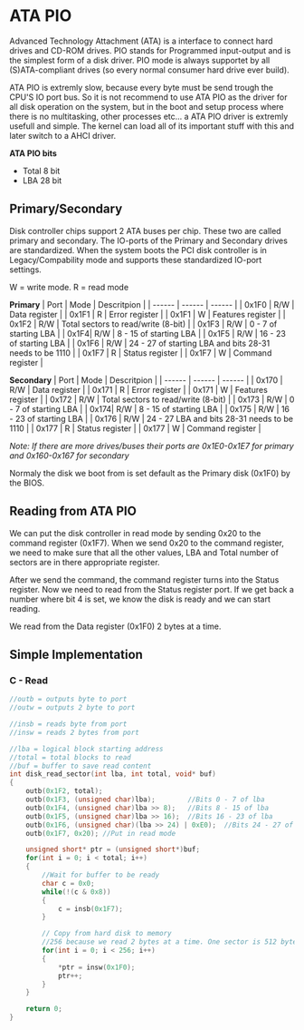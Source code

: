# ATA PIO
Advanced Technology Attachment (ATA) is a interface to connect hard drives and CD-ROM drives. 
PIO stands for Programmed input-output and is the simplest form of a disk driver. PIO mode is always supportet by all (S)ATA-compliant drives (so every normal consumer hard drive ever build).

ATA PIO is extremly slow, because every byte must be send trough the CPU'S IO port bus. So it is not recommend to use ATA PIO as the driver for all disk operation on the system, but in the boot and setup process where there is no multitasking, other processes etc... a ATA PIO driver is extremly usefull and simple. The kernel can load all of its important stuff with this and later switch to a AHCI driver.

**ATA PIO bits**
- Total 8 bit
- LBA 28 bit

## Primary/Secondary
Disk controller chips support 2 ATA buses per chip. These two are called primary and secondary. 
The IO-ports of the Primary and Secondary drives are standardized. When the system boots the PCI disk controller is in Legacy/Compability mode and supports these standardized IO-port settings.

W = write mode. R = read mode

**Primary**
| Port  | Mode | Descritpion |
| ------ | ------ | ------ |
| 0x1F0 | R/W | Data register |
| 0x1F1 | R | Error register |
| 0x1F1 | W | Features register |
| 0x1F2 | R/W | Total sectors to read/write (8-bit) |
| 0x1F3 | R/W | 0 - 7 of starting LBA |
| 0x1F4| R/W | 8 - 15 of starting LBA  |
| 0x1F5 | R/W | 16 - 23 of starting LBA  |
| 0x1F6 | R/W | 24 - 27 of starting LBA and bits 28-31 needs to be 1110 | 
| 0x1F7 | R | Status register | 
| 0x1F7 | W | Command register | 

**Secondary**
| Port  | Mode | Descritpion |
| ------ | ------ | ------ |
| 0x170 | R/W | Data register |
| 0x171 | R | Error register |
| 0x171 | W | Features register |
| 0x172 | R/W | Total sectors to read/write (8-bit) |
| 0x173 | R/W | 0 - 7 of starting LBA |
| 0x174| R/W | 8 - 15 of starting LBA  |
| 0x175 | R/W | 16 - 23 of starting LBA  |
| 0x176 | R/W | 24 - 27 LBA and bits 28-31 needs to be 1110 | 
| 0x177 | R | Status register | 
| 0x177 | W | Command register | 

*Note: If there are more drives/buses their ports are 0x1E0-0x1E7 for primary and  0x160-0x167 for secondary*

Normaly the disk we boot from is set default as the Primary disk (0x1F0) by the BIOS.

## Reading from ATA PIO
We can put the disk controller in read mode by sending 0x20 to the command register (0x1F7). When we send 0x20 to the command register, we need to make sure that all the other values, LBA and Total number of sectors are in there appropriate register.

After we send the command, the command register turns into the Status register. Now we need to read from the Status register port. If we get back a number where bit 4 is set, we know the disk is ready and we can start reading.

We read from the Data register (0x1F0) 2 bytes at a time.

## Simple Implementation

### C - Read
``` c
//outb = outputs byte to port
//outw = outputs 2 byte to port

//insb = reads byte from port
//insw = reads 2 bytes from port

//lba = logical block starting address
//total = total blocks to read
//buf = buffer to save read content
int disk_read_sector(int lba, int total, void* buf)
{
    outb(0x1F2, total);
    outb(0x1F3, (unsigned char)lba);        //Bits 0 - 7 of lba
    outb(0x1F4, (unsigned char)lba >> 8);   //Bits 8 - 15 of lba
    outb(0x1F5, (unsigned char)lba >> 16);  //Bits 16 - 23 of lba
    outb(0x1F6, (unsigned char)(lba >> 24) | 0xE0);  //Bits 24 - 27 of lba, bits 28 - 31 = 1110
    outb(0x1F7, 0x20); //Put in read mode

    unsigned short* ptr = (unsigned short*)buf;
    for(int i = 0; i < total; i++)
    {
        //Wait for buffer to be ready
        char c = 0x0;
        while(!(c & 0x8))
        {
            c = insb(0x1F7);
        }

        // Copy from hard disk to memory
        //256 because we read 2 bytes at a time. One sector is 512 bytes so (256*2 = 512)
        for(int i = 0; i < 256; i++)
        {
            *ptr = insw(0x1F0);
            ptr++;
        }
    }

    return 0;
}
```